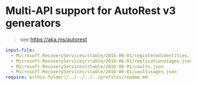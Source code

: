 # Multi-API support for AutoRest v3 generators

> see https://aka.ms/autorest

``` yaml $(enable-multi-api)
input-file:
  - Microsoft.RecoveryServices/stable/2016-06-01/registeredidentities.json
  - Microsoft.RecoveryServices/stable/2016-06-01/replicationusages.json
  - Microsoft.RecoveryServices/stable/2016-06-01/vaults.json
  - Microsoft.RecoveryServices/stable/2016-06-01/vaultusages.json
require: $(this-folder)/../../../../profiles/readme.md
```

